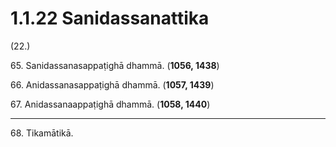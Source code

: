 

# 1.1.22 Sanidassanattika




(22.)

65\. Sanidassanasappaṭighā dhammā. (**1056, 1438**)

66\. Anidassanasappaṭighā dhammā. (**1057, 1439**)

67\. Anidassanaappaṭighā dhammā. (**1058, 1440**)

---

68\. Tikamātikā.





